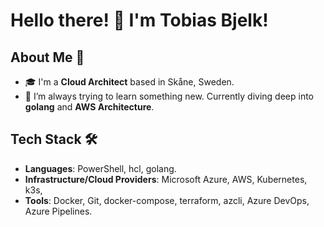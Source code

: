 # Hello there! 👋 I'm Tobias Bjelk!

## About Me 🚀

- 🎓 I'm a **Cloud Architect** based in Skåne, Sweden.
- 🌱 I’m always trying to learn something new. Currently diving deep into **golang** and **AWS Architecture**.

## Tech Stack 🛠

- **Languages**: PowerShell, hcl, golang.
- **Infrastructure/Cloud Providers**: Microsoft Azure, AWS, Kubernetes, k3s, 
- **Tools**: Docker, Git, docker-compose, terraform, azcli, Azure DevOps, Azure Pipelines.
